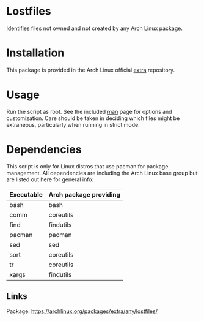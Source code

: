 # Lostfiles

Identifies files not owned and not created by any Arch Linux package.

# Installation

This package is provided in the Arch Linux official [extra](https://wiki.archlinux.org/title/Official_repositories#extra) repository.

# Usage

Run the script as root. See the included [man](https://github.com/graysky2/lostfiles/blob/master/doc/lostfiles.1) page for options and customization. Care should be taken in deciding which files might be extraneous, particularly when running in strict mode.

# Dependencies
This script is only for Linux distros that use pacman for package management.  All dependencies are including the Arch Linux base group but are listed out here for general info:

Executable | Arch package providing
--- | ---
bash | bash
comm | coreutils
find | findutils
pacman | pacman
sed | sed
sort | coreutils
tr | coreutils
xargs | findutils

## Links
Package: https://archlinux.org/packages/extra/any/lostfiles/
